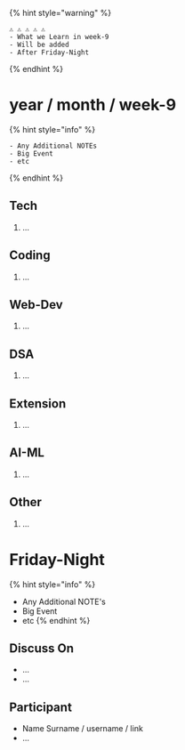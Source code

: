 
{% hint style="warning" %}
```
⚠️ ⚠️ ⚠️ ⚠️ ⚠️
- What we Learn in week-9
- Will be added
- After Friday-Night
```
{% endhint %}

# year / month / week-9

{% hint style="info" %}
```markup
- Any Additional NOTEs
- Big Event
- etc
```
{% endhint %}

## Tech

1. ...

## Coding

1. ...

## Web-Dev

1. ...

## DSA

1. ...

## Extension

1. ...

## AI-ML

1. ...

## Other

1. ...

# Friday-Night

{% hint style="info" %}
* Any Additional NOTE's
* Big Event
* etc
{% endhint %}

## Discuss On

* ...
* ...

## Participant

- Name Surname / username / link
- ...
